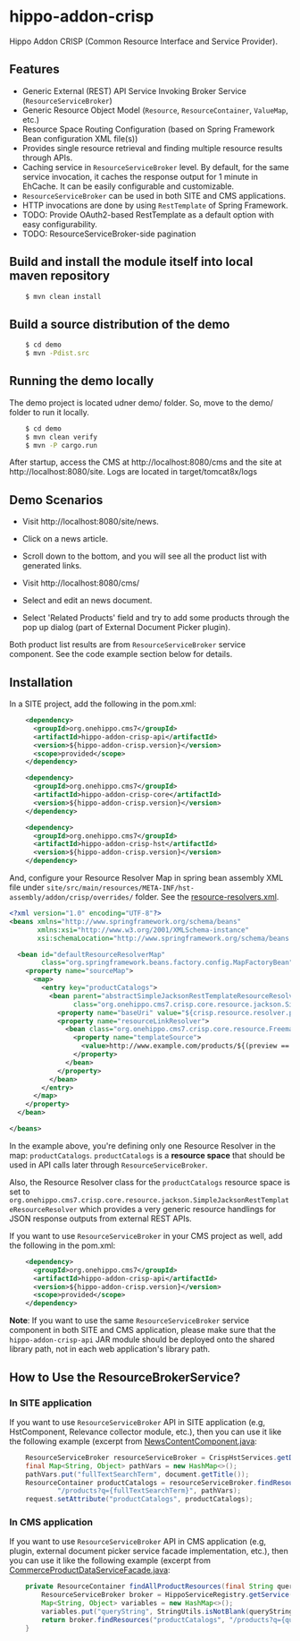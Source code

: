 # hippo-addon-crisp

Hippo Addon CRISP (Common Resource Interface and Service Provider).

## Features

- Generic External (REST) API Service Invoking Broker Service (```ResourceServiceBroker```)
- Generic Resource Object Model (```Resource```, ```ResourceContainer```, ```ValueMap```, etc.)
- Resource Space Routing Configuration (based on Spring Framework Bean configuration XML file(s))
- Provides single resource retrieval and finding multiple resource results through APIs.
- Caching service in ```ResourceServiceBroker``` level. By default, for the same service invocation, it caches
  the response output for 1 minute in EhCache. It can be easily configurable and customizable.
- ```ResourceServiceBroker``` can be used in both SITE and CMS applications.
- HTTP invocations are done by using ```RestTemplate``` of Spring Framework.
- TODO: Provide OAuth2-based RestTemplate as a default option with easy configurability.
- TODO: ResourceServiceBroker-side pagination

## Build and install the module itself into local maven repository

```bash
    $ mvn clean install
```

## Build a source distribution of the demo

```bash
    $ cd demo
    $ mvn -Pdist.src
```

## Running the demo locally

The demo project is located udner demo/ folder. So, move to the demo/ folder to run it locally.

```bash
    $ cd demo
    $ mvn clean verify
    $ mvn -P cargo.run
```

After startup, access the CMS at http://localhost:8080/cms and the site at http://localhost:8080/site.
Logs are located in target/tomcat8x/logs

## Demo Scenarios

- Visit http://localhost:8080/site/news.
- Click on a news article.
- Scroll down to the bottom, and you will see all the product list with generated links.

- Visit http://localhost:8080/cms/
- Select and edit an news document.
- Select 'Related Products' field and try to add some products through the pop up dialog (part of External Document Picker plugin).

Both product list results are from ```ResourceServiceBroker``` service component. See the code example section below for details.

## Installation

In a SITE project, add the following in the pom.xml:

```xml
    <dependency>
      <groupId>org.onehippo.cms7</groupId>
      <artifactId>hippo-addon-crisp-api</artifactId>
      <version>${hippo-addon-crisp.version}</version>
      <scope>provided</scope>
    </dependency>

    <dependency>
      <groupId>org.onehippo.cms7</groupId>
      <artifactId>hippo-addon-crisp-core</artifactId>
      <version>${hippo-addon-crisp.version}</version>
    </dependency>

    <dependency>
      <groupId>org.onehippo.cms7</groupId>
      <artifactId>hippo-addon-crisp-hst</artifactId>
      <version>${hippo-addon-crisp.version}</version>
    </dependency>
```

And, configure your Resource Resolver Map in spring bean assembly XML file
under ```site/src/main/resources/META-INF/hst-assembly/addon/crisp/overrides/``` folder.
See the [resource-resolvers.xml](demo/site/src/main/resources/META-INF/hst-assembly/addon/crisp/overrides/resource-resolvers.xml).

```xml
<?xml version="1.0" encoding="UTF-8"?>
<beans xmlns="http://www.springframework.org/schema/beans"
       xmlns:xsi="http://www.w3.org/2001/XMLSchema-instance"
       xsi:schemaLocation="http://www.springframework.org/schema/beans http://www.springframework.org/schema/beans/spring-beans-4.1.xsd">

  <bean id="defaultResourceResolverMap"
        class="org.springframework.beans.factory.config.MapFactoryBean">
    <property name="sourceMap">
      <map>
        <entry key="productCatalogs">
          <bean parent="abstractSimpleJacksonRestTemplateResourceResolver"
                class="org.onehippo.cms7.crisp.core.resource.jackson.SimpleJacksonRestTemplateResourceResolver">
            <property name="baseUri" value="${crisp.resource.resolver.productCatalogs.baseUri}" />
            <property name="resourceLinkResolver">
              <bean class="org.onehippo.cms7.crisp.core.resource.FreemarkerTemplateResourceLinkResolver">
                <property name="templateSource">
                  <value>http://www.example.com/products/${(preview == "true")?then("staging", "current")}/sku/${resource.valueMap['SKU']!"unknown"}/overview.html</value>
                </property>
              </bean>
            </property>
          </bean>
        </entry>
      </map>
    </property>
  </bean>

</beans>
```

In the example above, you're defining only one Resource Resolver in the map: ```productCatalogs```.
```productCatalogs``` is a **resource space** that should be used in API calls later through ```ResourceServiceBroker```.

Also, the Resource Resolver class for the ```productCatalogs``` resource space is set to
```org.onehippo.cms7.crisp.core.resource.jackson.SimpleJacksonRestTemplateResourceResolver``` which provides a
very generic resource handlings for JSON response outputs from external REST APIs.

If you want to use ```ResourceServiceBroker``` in your CMS project as well, add the following in the pom.xml:

```xml
    <dependency>
      <groupId>org.onehippo.cms7</groupId>
      <artifactId>hippo-addon-crisp-api</artifactId>
      <version>${hippo-addon-crisp.version}</version>
      <scope>provided</scope>
    </dependency>
```

**Note**: If you want to use the same ```ResourceServiceBroker``` service component in both SITE and CMS application,
please make sure that the ```hippo-addon-crisp-api``` JAR module should be deployed onto the shared library path, not in each web application's library path.

## How to Use the ResourceBrokerService?

### In SITE application

If you want to use ```ResourceServiceBroker``` API in SITE application (e.g, HstComponent, Relevance collector module, etc.),
then you can use it like the following example (excerpt from [NewsContentComponent.java](demo/site/src/main/java/org/onehippo/cms7/crisp/demo/components/NewsContentComponent.java):

```java
    ResourceServiceBroker resourceServiceBroker = CrispHstServices.getDefaultResourceServiceBroker();
    final Map<String, Object> pathVars = new HashMap<>();
    pathVars.put("fullTextSearchTerm", document.getTitle());
    ResourceContainer productCatalogs = resourceServiceBroker.findResources(RESOURCE_SPACE_PRODUCT_CATALOG,
            "/products?q={fullTextSearchTerm}", pathVars);
    request.setAttribute("productCatalogs", productCatalogs);
```

### In CMS application

If you want to use ```ResourceServiceBroker``` API in CMS application (e.g, plugin, external document picker
service facade implementation, etc.), then you can use it like the following example
(excerpt from [CommerceProductDataServiceFacade.java](demo/cms/src/main/java/org/onehippo/cms7/crisp/demo/cms/plugin/CommerceProductDataServiceFacade.java):

```java
    private ResourceContainer findAllProductResources(final String queryString) {
        ResourceServiceBroker broker = HippoServiceRegistry.getService(ResourceServiceBroker.class);
        Map<String, Object> variables = new HashMap<>();
        variables.put("queryString", StringUtils.isNotBlank(queryString) ? queryString : "");
        return broker.findResources("productCatalogs", "/products?q={queryString}", variables);
    }
```
